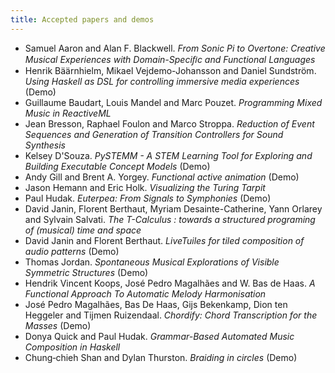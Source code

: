 ```yaml
---
title: Accepted papers and demos
---
```


* Samuel Aaron and Alan F. Blackwell. *From Sonic Pi to Overtone:
  Creative Musical Experiences with Domain-Speciﬁc and Functional
  Languages*
* Henrik Bäärnhielm, Mikael Vejdemo-Johansson and Daniel
  Sundström. *Using Haskell as DSL for controlling immersive media
  experiences* (Demo)
* Guillaume Baudart, Louis Mandel and Marc Pouzet. *Programming Mixed
  Music in ReactiveML*
* Jean Bresson, Raphael Foulon and Marco Stroppa. *Reduction of Event
  Sequences and Generation of Transition Controllers for Sound
  Synthesis*
* Kelsey D'Souza. *PySTEMM - A STEM Learning Tool for Exploring and
  Building Executable Concept Models* (Demo)
* Andy Gill and Brent A. Yorgey. *Functional active animation* (Demo)
* Jason Hemann and Eric Holk. *Visualizing the Turing Tarpit*
* Paul Hudak. *Euterpea: From Signals to Symphonies* (Demo)
* David Janin, Florent Berthaut, Myriam Desainte-Catherine, Yann
  Orlarey and Sylvain Salvati. *The T-Calculus : towards a structured
  programing of (musical) time and space*
* David Janin and Florent Berthaut. *LiveTuiles for tiled composition
  of audio patterns* (Demo)
* Thomas Jordan. *Spontaneous Musical Explorations of Visible
Symmetric Structures* (Demo)
* Hendrik Vincent Koops, José Pedro Magalhães and W. Bas de Haas. *A
  Functional Approach To Automatic Melody Harmonisation*
* José Pedro Magalhães, Bas De Haas, Gijs Bekenkamp, Dion ten Heggeler
  and Tijmen Ruizendaal. *Chordify: Chord Transcription for the
  Masses* (Demo)
* Donya Quick and Paul Hudak. *Grammar-Based Automated Music Composition in Haskell*
* Chung‐chieh Shan and Dylan Thurston. *Braiding in circles* (Demo)

